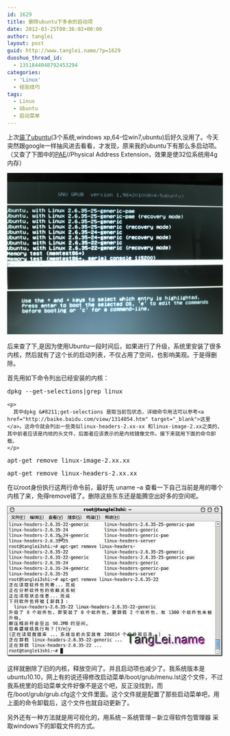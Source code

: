 ```yaml
---
id: 1629
title: 删除ubuntu下多余的启动项
date: 2012-03-25T00:36:02+00:00
author: tanglei
layout: post
guid: http://www.tanglei.name/?p=1629
duoshuo_thread_id:
  - 1351844048792453294
categories:
  - 'Linux'
  - 经验技巧
tags:
  - Linux
  - Ubuntu
  - 启动菜单
---
```

上次<a href="/blog/my-ubuntu10-10.html" target="_blank">装了ubuntu</a>(3个系统,windows xp,64-位win7,ubuntu)后好久没用了。今天突然跟google一样抽风进去看看，才发现，原来我的ubuntu下有那么多启动项。（又查了下图中的[PAE](http://baike.baidu.com/view/493711.htm)//Physical Address Extension，效果是使32位系统用4g内存）

<img src="/wp-content/uploads/2011/02/2011-02-28_12-52-20_953.jpg" alt=""  data-pinit="registered" />

后来查了下,是因为使用Ubuntu一段时间后，如果进行了升级，系统里安装了很多内核，然后就有了这个长的启动列表，不仅占用了空间，也影响美观。于是得删除。

首先用如下命令列出已经安装的内核：

<div id="codeSnippetWrapper">
  <div id="codeSnippet" class="csharpcode">
    <pre class="alteven">dpkg --<span class="kwrd">get</span>-selections|grep linux</pre>
    
    <p>
      其中dpkg &#8211;get-selections 是取当前包状态，详细命令用法可以参考<a href="http://baike.baidu.com/view/1314054.htm" target="_blank">这里</a>。这命令就会列出一些类似linux-headers-2.xx-xx 和linux-image-2.xx之类的，其中前者应该是内核的头文件，后面者应该表示的是内核镜像文件。接下来就用下面的命令卸载。
    </p>
  </div>
</div>

<div id="codeSnippetWrapper" class="csharpcode-wrapper">
  <pre id="codeSnippet" class="csharpcode">apt-<span class="kwrd">get</span> remove linux-image-2.xx.xx</pre>
  
  <pre id="codeSnippet" class="csharpcode">apt-<span class="kwrd">get</span> remove linux-headers-2.xx.xx</pre>
</div>

在以root身份执行这两行命令前，最好先 uname –a 查看一下自己当前是用的哪个内核了来，免得remove错了。删除这些东东还是能腾空出好多的空间呢。

[<img style="display: inline; border: 0px;" title="ubuntu" src="/wp-content/uploads/2012/03/ubuntu_thumb.jpg" alt="ubuntu"  data-pinit="registered" />](/wp-content/uploads/2012/03/ubuntu.jpg)

这样就删除了旧的内核，释放空间了。并且启动项也减少了。我系统版本是ubuntu10.10，网上有的说还得修改启动菜单/boot/grub/menu.lst这个文件，不过我系统里的启动菜单文件好像不是这个吧，反正没找到，而在/boot/grub/grub.cfg这个文件里面。这个文件就是配置了那些启动菜单吧，用上面的命令卸载后，这个文件也就自动更新了。

另外还有一种方法就是用可视化的，用系统－系统管理－新立得软件包管理器 采取windows下的卸载文件的方式。
